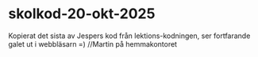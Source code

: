 # skolkod-20-okt-2025

Kopierat det sista av Jespers kod från lektions-kodningen, ser fortfarande galet ut i webbläsarn =)
//Martin på hemmakontoret
